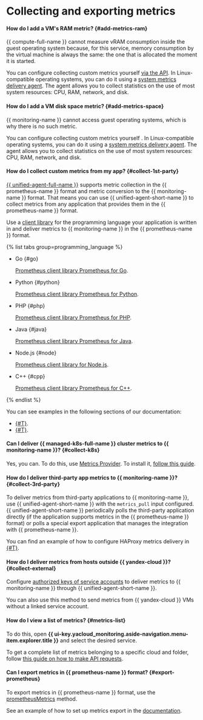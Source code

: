 # Collecting and exporting metrics

#### How do I add a VM's RAM metric? {#add-metrics-ram}

{{ compute-full-name }} cannot measure vRAM consumption inside the guest operating system because, for this service, memory consumption by the virtual machine is always the same: the one that is allocated the moment it is started.

You can configure collecting custom metrics yourself [via the API](../../monitoring/operations/metric/add.md). In Linux-compatible operating systems, you can do it using a [system metrics delivery agent](../../monitoring/operations/unified-agent/linux_metrics.md). The agent allows you to collect statistics on the use of most system resources: CPU, RAM, network, and disk.

#### How do I add a VM disk space metric? {#add-metrics-space}

{{ monitoring-name }} cannot access guest operating systems, which is why there is no such metric.

You can configure collecting custom metrics yourself [](../../monitoring/operations/metric/add.md). In Linux-compatible operating systems, you can do it using a [system metrics delivery agent](../../monitoring/operations/unified-agent/linux_metrics.md). The agent allows you to collect statistics on the use of most system resources: CPU, RAM, network, and disk.

#### How do I collect custom metrics from my app? {#collect-1st-party}

[{{ unified-agent-full-name }}](../../monitoring/operations/unified-agent/pull_prometheus.md) supports metric collection in the {{ prometheus-name }} format and metric conversion to the {{ monitoring-name }} format. That means you can use {{ unified-agent-short-name }} to collect metrics from any application that provides them in the {{ prometheus-name }} format.

Use a [client library](https://prometheus.io/docs/instrumenting/clientlibs/) for the programming language your application is written in and deliver metrics to {{ monitoring-name }} in the {{ prometheus-name }} format.

{% list tabs group=programming_language %}

- Go {#go}

  [Prometheus client library Prometheus for Go](https://github.com/prometheus/client_golang).

- Python {#python}

  [Prometheus client library Prometheus for Python](https://github.com/prometheus/client_python).

- PHP {#php}

  [Prometheus client library Prometheus for PHP](https://github.com/promphp/prometheus_client_php).

- Java {#java}

  [Prometheus client library Prometheus for Java](https://github.com/prometheus/client_java).

- Node.js {#node}

  [Prometheus client library for Node.js](https://github.com/siimon/prom-client).

- C++ {#cpp}

  [Prometheus client library Prometheus for C++](https://github.com/jupp0r/prometheus-cpp).

{% endlist %}

You can see examples in the following sections of our documentation:
* [{#T}](../../monitoring/operations/unified-agent/pull_prometheus.md).
* [{#T}](../../monitoring/operations/unified-agent/haproxy.md).

#### Can I deliver {{ managed-k8s-full-name }} cluster metrics to {{ monitoring-name }}? {#collect-k8s}

Yes, you can. To do this, use [Metrics Provider](/marketplace/products/yc/metric-provider). To install it, [follow this guide](../../managed-kubernetes/operations/applications/metrics-provider.md).

#### How do I deliver third-party app metrics to {{ monitoring-name }}? {#collect-3rd-party}

To deliver metrics from third-party applications to {{ monitoring-name }}, use {{ unified-agent-short-name }} with the `metrics_pull` input configured. {{ unified-agent-short-name }} periodically polls the third-party application directly (if the application supports metrics in the {{ prometheus-name }} format) or polls a special export application that manages the integration with {{ prometheus-name }}.

You can find an example of how to configure HAProxy metrics delivery in [{#T}](../../monitoring/operations/unified-agent/haproxy.md).

#### How do I deliver metrics from hosts outside {{ yandex-cloud }}? {#collect-external}

Configure [authorized keys of service accounts](../../monitoring/operations/unified-agent/non-yc.md) to deliver metrics to {{ monitoring-name }} through {{ unified-agent-short-name }}.

You can also use this method to send metrics from {{ yandex-cloud }} VMs without a linked service account.

#### How do I view a list of metrics? {#metrics-list}

To do this, open **{{ ui-key.yacloud_monitoring.aside-navigation.menu-item.explorer.title }}** and select the desired service.

To get a complete list of metrics belonging to a specific cloud and folder, follow [this guide on how to make API requests](../../monitoring/operations/metric/list.md).

#### Can I export metrics in {{ prometheus-name }} format? {#export-prometheus}

To export metrics in {{ prometheus-name }} format, use the [prometheusMetrics](../../monitoring/api-ref/MetricsData/prometheusMetrics.md) method.

See an example of how to set up metrics export in the [documentation](../../monitoring/operations/metric/prometheusExport.md).